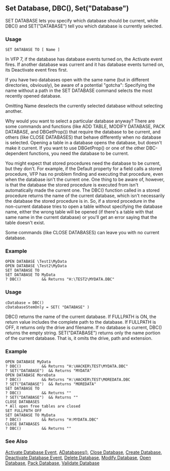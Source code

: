 ## Set Database, DBC(), Set("Database")

SET DATABASE lets you specify which database should be current, while DBC() and SET("DATABASE") tell you which database is currently selected.

### Usage

```foxpro
SET DATABASE TO [ Name ]
```

In VFP 7, if the database has database events turned on, the Activate event fires. If another database was current and it has database events turned on, its Deactivate event fires first.

If you have two databases open with the same name (but in different directories, obviously), be aware of a potential "gotcha": Specifying the name without a path in the SET DATABASE command selects the most recently opened database.

Omitting Name deselects the currently selected database without selecting another. 

Why would you want to select a particular database anyway? There are some commands and functions (like ADD TABLE, MODIFY DATABASE, PACK DATABASE, and DBGetProp()) that require the database to be current, and others (like CLOSE DATABASES) that behave differently when no database is selected. Opening a table in a database opens the database, but doesn't make it current. If you want to use DBGetProp() or one of the other DBC-dependent functions, you need the database to be current.

You might expect that stored procedures need the database to be current, but they don't. For example, if the Default property for a field calls a stored procedure, VFP has no problem finding and executing that procedure, even when the database isn't the current one. One thing to be aware of, however, is that the database the stored procedure is executed from isn't automatically made the current one. The DBC() function called in a stored procedure returns the name of the current database, which isn't necessarily the database the stored procedure is in. So, if a stored procedure in the non-current database tries to open a table without specifying the database name, either the wrong table will be opened (if there's a table with that same name in the current database) or you'll get an error saying that the table doesn't exist.

Some commands (like CLOSE DATABASES) can leave you with no current database.

### Example

```foxpro
OPEN DATABASE \Test1\MyData
OPEN DATABASE \Test2\MyData
SET DATABASE TO
SET DATABASE TO MyData
? DBC()         && Returns "H:\TEST2\MYDATA.DBC"
```
### Usage

```foxpro
cDatabase = DBC()
cDatabaseStemOnly = SET( "DATABASE" )
```

DBC() returns the name of the current database. If FULLPATH is ON, the return value includes the complete path to the database. If FULLPATH is OFF, it returns only the drive and filename. If no database is current, DBC() returns the empty string. SET("DATABASE") returns only the name portion of the current database. That is, it omits the drive, path and extension.

### Example

```foxpro
OPEN DATABASE MyData
? DBC()         && Returns "H:\HACKER\TEST\MYDATA.DBC"
? SET("DATABASE")  && Returns "MYDATA"
OPEN DATABASE MoreData
? DBC()         && Returns "H:\HACKER\TEST\MOREDATA.DBC
? SET("DATABASE")  && Returns "MOREDATA"
SET DATABASE TO
? DBC()         && Returns ""
? SET("DATABASE")  && Returns ""
CLOSE DATABASES
* All open free tables are closed
SET FULLPATH OFF
SET DATABASE TO MyData
? DBC()         && Returns "H:MYDATA.DBC"
CLOSE DATABASES
? DBC()         && Returns ""
```
### See Also

[Activate Database Event](s4g861.md), [ADatabases()](s4g666.md), [Close Database](s4g316.md), [Create Database](s4g315.md), [Deactivate Database Event](s4g861.md), [Delete Database](s4g315.md), [Modify Database](s4g320.md), [Open Database](s4g316.md), [Pack Database](s4g318.md), [Validate Database](s4g319.md)